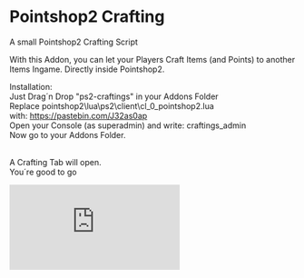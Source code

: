 # Pointshop2 Crafting
A small Pointshop2 Crafting Script

With this Addon, you can let your Players Craft Items (and Points) to another Items Ingame. Directly inside Pointshop2.

Installation:<br>
Just Drag´n Drop "ps2-craftings" in your Addons Folder<br>
Replace pointshop2\lua\ps2\client\cl_0_pointshop2.lua<br>
with: https://pastebin.com/J32as0ap <br>
Open your Console (as superadmin) and write: craftings_admin<br>
Now go to your Addons Folder.

<br>
A Crafting Tab will open. 
<br>You´re good to go

![image](https://forum.instinkt-servers.net/index.php?attachment/1398-20190216003449-1-jpg)
